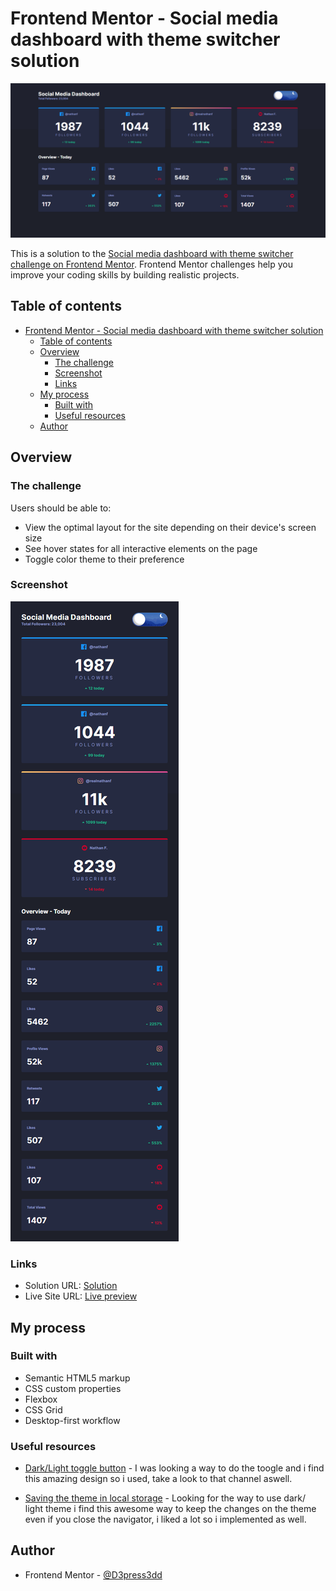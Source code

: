# Frontend Mentor - Social media dashboard with theme switcher solution

![](./screenshot.png)

This is a solution to the [Social media dashboard with theme switcher challenge on Frontend Mentor](https://www.frontendmentor.io/challenges/social-media-dashboard-with-theme-switcher-6oY8ozp_H). Frontend Mentor challenges help you improve your coding skills by building realistic projects.

## Table of contents

- [Frontend Mentor - Social media dashboard with theme switcher solution](#frontend-mentor---social-media-dashboard-with-theme-switcher-solution)
  - [Table of contents](#table-of-contents)
  - [Overview](#overview)
    - [The challenge](#the-challenge)
    - [Screenshot](#screenshot)
    - [Links](#links)
  - [My process](#my-process)
    - [Built with](#built-with)
    - [Useful resources](#useful-resources)
  - [Author](#author)

## Overview

### The challenge

Users should be able to:

- View the optimal layout for the site depending on their device's screen size
- See hover states for all interactive elements on the page
- Toggle color theme to their preference

### Screenshot

![](./screenshot2.png)

### Links

- Solution URL: [Solution](https://www.frontendmentor.io/solutions/social-media-dashboard-with-theme-using-bem-and-vanilla-js-DhtHrMEil)
- Live Site URL: [Live preview](https://social-dashboard-anthony-rosman.netlify.app/)

## My process

### Built with

- Semantic HTML5 markup
- CSS custom properties
- Flexbox
- CSS Grid
- Desktop-first workflow

### Useful resources

- [Dark/Light toggle button](https://www.youtube.com/watch?v=y6jtDY0yrZw) - I was looking a way to do the toogle and i find this amazing design so i used, take a look to that channel aswell.

- [Saving the theme in local storage](https://www.youtube.com/watch?v=SS0haGSC6vI) - Looking for the way to use dark/ light theme i find this awesome way to keep the changes on the theme even if you close the navigator, i liked a lot so i implemented as well.

## Author

<!-- - Website - [Anthony Rosman](https://bit.ly/portafolioanthony) -->

- Frontend Mentor - [@D3press3dd](https://www.frontendmentor.io/profile/D3press3dd)

